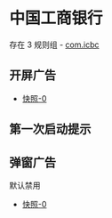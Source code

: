 # 中国工商银行

存在 3 规则组 - [com.icbc](/src/apps/com.icbc.ts)

## 开屏广告

- [快照-0](https://i.gkd.li/import/12739088)

## 第一次启动提示

## 弹窗广告

默认禁用

- [快照-0](https://i.gkd.li/import/13330431)
